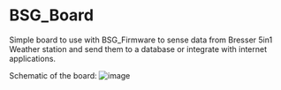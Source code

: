# BSG_Board
Simple board to use with BSG_Firmware to sense data from Bresser 5in1 Weather station and send them to a database or integrate with internet applications.

Schematic of the board:
![image](https://github.com/klinkon-electronics/BSG_Board/assets/71409053/804ee730-f6c2-4f45-9c41-d353b26cca51)
